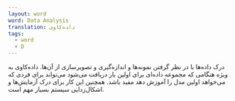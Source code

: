 ```yaml
---
layout: word
word: Data Analysis
translation: داده‌کاوی
tags:
  - word
  - D
---
```

درک داده‌ها با در نظر گرفتن نمونه‌ها و اندازه‌گیری و تصویرسازی از آن‌ها. داده‌کاوی به ویژه هنگامی که مجموعه داده‌ای برای اولین بار دریافت می‌شود می‌تواند برای فردی که می‌خواهد اولین مدل را آموزش دهد مفید باشد. همچنین این کار برای درک آزمایش‌ها و اشکال‌زدایی سیستم بسیار مهم است.